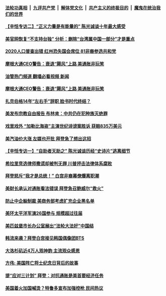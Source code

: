 ####  [法轮功真相](../../../../basic/blob/master/README.md?t=06040331) &nbsp;|&nbsp; [九评共产党](../../../../9ping.md/blob/master/README.md?t=06040331) &nbsp;|&nbsp; [解体党文化](../../../../jtdwh.md/blob/master/README.md?t=06040331)  &nbsp;|&nbsp; [共产主义的终极目的](../../../../gczydzjmd.md/blob/master/README.md?t=06040331) &nbsp;|&nbsp; [魔鬼在统治我们的世界](../../../../mgztzwmdsj.md/blob/master/README.md?t=06040331) 

#### [【辛恬专访二】“正义力量是有能量的”  陈光诚谈十年最大感受](../pages/soh6/626030.md?t=06040331) 
#### [美官网恢复“不支持台独” 分析：删除“台湾属中国一部分”才是重点](../pages/soh6/625967.md?t=06040331) 
#### [2020人口普查出错 红州恐失国会席位 81非裔参选共和党](../pages/soh6/625925.md?t=06040331) 
#### [摩根大通CEO警告：衰退“飓风”上路  美通胀非玩笑](../pages/soh6/625916.md?t=06040331) 
#### [油管热门频道 翻墙必看视频 新闻](http://45.76.130.85:81/youtube.html?06040331)
#### [摩根大通CEO警告：衰退“飓风”上路  美通胀非玩笑](../pages/soh6/625916.md?t=06040331) 
#### [扎克伯格14年“左右手”辞职 脸书时代终结？](../pages/soh6/625913.md?t=06040331) 
#### [美发布宗教自由报告 布林肯：中共仍在犯种族灭绝罪](../pages/soh6/625883.md?t=06040331) 
#### [戏里戏外 “加勒比海盗”主演世纪诽谤案胜诉 获赔835万美元](../pages/soh6/625820.md?t=06040331) 
#### [美汽油价大涨 左媒也开批 拜登急了想出这招](../pages/soh6/625844.md?t=06040331) 
#### [【辛恬专访一】“自助者天助之” 陈光诚谈历经“史诗片”逃离细节](../pages/soh6/625715.md?t=06040331) 
#### [希拉里竞选律师撒谎却被判无罪 川普抨击法律体系腐败  ](../pages/soh6/625538.md?t=06040331) 
#### [拜登怒斥“我才是总统！” 白宫非裔幕僚爆离职潮](../pages/soh6/625535.md?t=06040331) 
#### [美财长承认对通胀看法错误 拜登急召鲍威尔“救火”](../pages/soh6/625526.md?t=06040331) 
#### [防止中企躲制裁 美商务部考虑扩充企业黑名单](../pages/soh6/625496.md?t=06040331) 
#### [美环太平洋军演26国参与 规模超过往届](../pages/soh6/625490.md?t=06040331) 
#### [美匹兹堡市长办公室展出“法轮大法好”中国结](../pages/soh6/625454.md?t=06040331) 
#### [韩流来袭？拜登白宫接见韩国偶像团BTS](../pages/soh6/625343.md?t=06040331) 
#### [大洛杉矶近4万人观神韵 主流观众感恩](../pages/soh6/625280.md?t=06040331) 
#### [方伟: 美国阵亡将士纪念日背后的故事](../pages/soh6/625262.md?t=06040331) 
#### [提“应对三计划” 拜登：对抗通胀是美首要经济任务](../pages/soh6/625244.md?t=06040331) 
#### [美国着火加国喊烫？特鲁多宣布加强控枪 民间热议](../pages/soh6/625241.md?t=06040331) 
<img src='http://gfw-breaker.win/goodnews/indexes/soh6.md' width='0px' height='0px'/>
